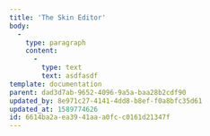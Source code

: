 ```yaml
---
title: 'The Skin Editor'
body:
  -
    type: paragraph
    content:
      -
        type: text
        text: asdfasdf
template: documentation
parent: dad3d7ab-9652-4096-9a5a-baa28b2cdf90
updated_by: 8e971c27-4141-4dd8-b8ef-f0a8bfc35d61
updated_at: 1589774626
id: 6614ba2a-ea39-41aa-a0fc-c0161d21347f
---
```


